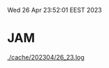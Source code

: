 Wed 26 Apr 23:52:01 EEST 2023
# JAM
<a href='./cache/202304/26_23.log'>./cache/202304/26_23.log</a>
